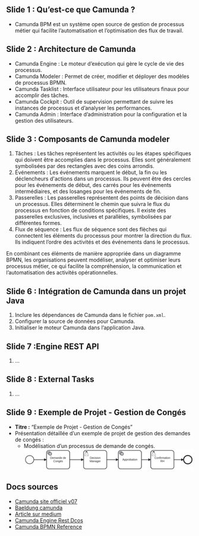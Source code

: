 ## Slide 1 : Qu’est-ce que Camunda ?

- Camunda BPM est un système open source de gestion de processus métier qui facilite l’automatisation et l’optimisation des flux de travail.

## Slide 2 : Architecture de Camunda

- Camunda Engine : Le moteur d’exécution qui gère le cycle de vie des processus.
- Camunda Modeler : Permet de créer, modifier et déployer des modèles de processus BPMN.
- Camunda Tasklist : Interface utilisateur pour les utilisateurs finaux pour accomplir des tâches.
- Camunda Cockpit : Outil de supervision permettant de suivre les instances de processus et d’analyser les performances.
- Camunda Admin : Interface d’administration pour la configuration et la gestion des utilisateurs.

## Slide 3 : Composants de Camunda modeler

1. Tâches : Les tâches représentent les activités ou les étapes spécifiques qui doivent être accomplies dans le processus. Elles sont généralement symbolisées par des rectangles avec des coins arrondis.
2. Événements : Les événements marquent le début, la fin ou les déclencheurs d'actions dans un processus. Ils peuvent être des cercles pour les événements de début, des carrés pour les événements intermédiaires, et des losanges pour les événements de fin.
3. Passerelles : Les passerelles représentent des points de décision dans un processus. Elles déterminent le chemin que suivra le flux du processus en fonction de conditions spécifiques. Il existe des passerelles exclusives, inclusives et parallèles, symbolisées par différentes formes.
4. Flux de séquence : Les flux de séquence sont des flèches qui connectent les éléments du processus pour montrer la direction du flux. Ils indiquent l’ordre des activités et des événements dans le processus.

En combinant ces éléments de manière appropriée dans un diagramme BPMN, les organisations peuvent modéliser, analyser et optimiser leurs processus métier, ce qui facilite la compréhension, la communication et l’automatisation des activités opérationnelles.

## Slide 6 : Intégration de Camunda dans un projet Java

  1. Inclure les dépendances de Camunda dans le fichier `pom.xml`.
  2. Configurer la source de données pour Camunda.
  3. Initialiser le moteur Camunda dans l’application Java.

## Slide 7 :Engine REST API

  1. ...

## Slide 8 : External Tasks

  1. ...

## Slide 9 : Exemple de Projet - Gestion de Congés

- **Titre :** “Exemple de Projet - Gestion de Congés”
- Présentation détaillée d’un exemple de projet de gestion des demandes de congés :
  - Modélisation d’un processus de demande de congés.
    ![BPMN Modele](/process.png)


## Docs sources

- [Camunda site officiel v07](https://docs.camunda.org/manual/7.20/)
- [Baeldung camunda](https://www.baeldung.com/spring-boot-embedded-camunda)
- [Article sur medium](https://medium.com/nerd-for-tech/bpmn2-0-camunda-workflow-spring-boot-application-2381f3d42e5f)
- [Camunda Engine Rest Dcos](https://docs.camunda.org/manual/7.7/reference/rest/decision-definition/)
- [Camunda BPMN Reference](https://camunda.com/bpmn/reference/)

